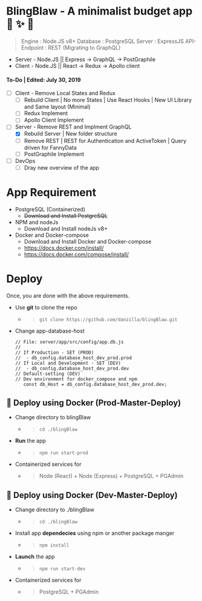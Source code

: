 # BlingBlaw -  A minimalist budget app :green_heart: :sparkles: :tada:

> Engine	 : Node.JS v8+
> Database	 : PostgreSQL
> Server	 : ExpressJS
> API-Endpoint	 : REST (Migrating to GraphQL)

- Server   - Node.JS || Express -> GraphQL -> PostGraphile
- Client   - Node.JS || React -> Redux -> Apollo client

#### To-Do | Edited: July 30, 2019
- [ ] Client - Remove Local States and Redux
	- [ ] Rebuild Client | No more States | Use React Hooks | New UI Library and Same layout (Minimal)
	- [ ] Redux Implement
	- [ ] Apollo Client Implement
- [ ] Server - Remove REST and Implment GraphQL
	- [x] Rebuild Server | New folder structure
	- [ ] Remove REST | REST for Authentication and ActiveToken | Query driven for FannyData
	- [ ] PostGraphile Implement
- [ ] DevOps
	- [ ] Dray new overview of the app

# App Requirement
- PostgreSQL (Containerized)
	- <s>Download and Install PostgreSQL</s>
- NPM and nodeJs
	- Download and Install nodeJs v8+
- Docker and Docker-compose
	- Download and Install Docker and Docker-compose
	- https://docs.docker.com/install/
	- https://docs.docker.com/compose/install/

# Deploy 
Once, you are done with the above requirements.
- Use **git** to clone the repo
	- > `git clone https://github.com/danzilla/blingBlaw.git`
- Change app-database-host
	```
	// File: server/app/src/config/app.db.js
	//
	// If Production - SET (PROD) 
	//	- db_config.database_host_dev_prod.prod
	// If Local and Development - SET (DEV) 
	//	- db_config.database_host_dev_prod.dev
	// Default-setting (DEV)
	// Dev environment for docker_compose and npm
	   const db_Host = db_config.database_host_dev_prod.dev;
	```

## :whale: Deploy using Docker (Prod-Master-Deploy)
- Change directory to blingBlaw
	- > `cd ./blingBlaw`
- **Run** the app
	- > `npm run start-prod`
- Containerized services for
	- > Node (React) + Node (Express) + PostgreSQL + PGAdmin

## :whale2: Deploy using Docker (Dev-Master-Deploy)
- Change directory to ./blingBlaw
	- > `cd ./blingBlaw`
- Install app **dependecies** using npm or another package manger
	- > `npm install`
- **Launch** the app
	- > `npm run start-dev`
- Containerized services for
	- > PostgreSQL + PGAdmin

